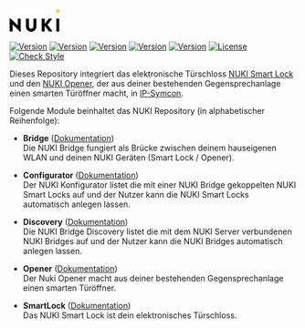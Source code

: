 [![Image](imgs/NUKI_Logo.png)](https://nuki.io/de/)  

[![Version](https://img.shields.io/badge/Symcon_Version-5.1>-red.svg)](https://www.symcon.de/service/dokumentation/entwicklerbereich/sdk-tools/sdk-php/)
[![Version](https://img.shields.io/badge/Module_Version-1.06-blue.svg)]()
[![Version](https://img.shields.io/badge/Module_Build-1011-blue.svg)]()
[![Version](https://img.shields.io/badge/Code-PHP-blue.svg)]()
[![Version](https://img.shields.io/badge/NUKI_API_Version-1.9-yellow.svg)](https://developer.nuki.io/t/bridge-http-api/26)
[![License](https://img.shields.io/badge/License-CC%20BY--NC--SA%204.0-green.svg)](https://creativecommons.org/licenses/by-nc-sa/4.0/)
[![Check Style](https://github.com/ubittner/SymconNUKI/workflows/Check%20Style/badge.svg)](https://github.com/ubittner/SymconNUKI/actions)

Dieses Repository integriert das elektronische Türschloss [NUKI Smart Lock](https://nuki.io/de/smart-lock/) und den [NUKI Opener](https://nuki.io/de/smart-lock/), der aus deiner bestehenden Gegensprechanlage einen smarten Türöffner macht, in [IP-Symcon](https://www.symcon.de).  

Folgende Module beinhaltet das NUKI Repository (in alphabetischer Reihenfolge):

- __Bridge__ ([Dokumentation](Bridge))  
	Die NUKI Bridge fungiert als Brücke zwischen deinem hauseigenen WLAN und deinen NUKI Geräten (Smart Lock / Opener).

- __Configurator__ ([Dokumentation](Configurator))  
	Der NUKI Konfigurator listet die mit einer NUKI Bridge gekoppelten NUKI Smart Locks auf und der Nutzer kann die NUKI Smart Locks automatisch anlegen lassen.

- __Discovery__ ([Dokumentation](Discovery))  
	Die NUKI Bridge Discovery listet die mit dem NUKI Server verbundenen NUKI Bridges auf und der Nutzer kann die NUKI Bridges automatisch anlegen lassen.

- __Opener__ ([Dokumentation](Opener))  
  	Der Nuki Opener macht aus deiner bestehenden Gegensprechanlage einen smarten Türöffner.
  		
- __SmartLock__ ([Dokumentation](SmartLock))  
  	Das NUKI Smart Lock ist dein elektronisches Türschloss.
  	
